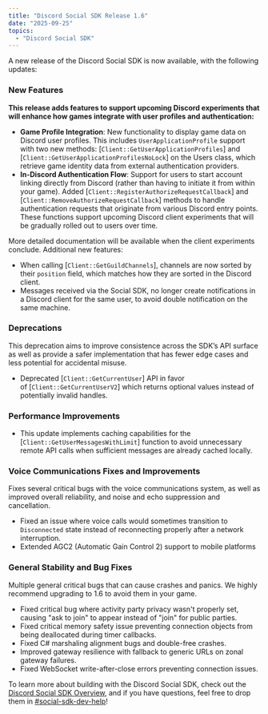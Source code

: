 ```yaml
---
title: "Discord Social SDK Release 1.6"
date: "2025-09-25"
topics:
  - "Discord Social SDK"
---
```


A new release of the Discord Social SDK is now available, with the following updates:

### New Features

**This release adds features to support upcoming Discord experiments that will enhance how games integrate with user profiles and authentication:**

- **Game Profile Integration**: New functionality to display game data on Discord user profiles. This includes `UserApplicationProfile` support with two new methods: [`Client::GetUserApplicationProfiles`] and [`Client::GetUserApplicationProfilesNoLock`] on the Users class, which retrieve game identity data from external authentication providers.
- **In-Discord Authentication Flow**: Support for users to start account linking directly from Discord (rather than having to initiate it from within your game). Added [`Client::RegisterAuthorizeRequestCallback`] and [`Client::RemoveAuthorizeRequestCallback`] methods to handle authentication requests that originate from various Discord entry points. These functions support upcoming Discord client experiments that will be gradually rolled out to users over time.

More detailed documentation will be available when the client experiments conclude. Additional new features:

- When calling [`Client::GetGuildChannels`], channels are now sorted by their `position` field, which matches how they are sorted in the Discord client.
- Messages received via the Social SDK, no longer create notifications in a Discord client for the same user, to avoid double notification on the same machine.

### Deprecations

This deprecation aims to improve consistence across the SDK’s API surface as well as provide a safer implementation that has fewer edge cases and less potential for accidental misuse.

- Deprecated [`Client::GetCurrentUser`] API in favor of [`Client::GetCurrentUserV2`] which returns optional values instead of potentially invalid handles.

### Performance Improvements

- This update implements caching capabilities for the [`Client::GetUserMessagesWithLimit`] function to avoid unnecessary remote API calls when sufficient messages are already cached locally.

### Voice Communications Fixes and Improvements

Fixes several critical bugs with the voice communications system, as well as improved overall reliability, and noise and echo suppression and cancellation.

- Fixed an issue where voice calls would sometimes transition to `Disconnected` state instead of reconnecting properly after a network interruption.
- Extended AGC2 (Automatic Gain Control 2) support to mobile platforms

### General Stability and Bug Fixes

Multiple general critical bugs that can cause crashes and panics. We highly recommend upgrading to 1.6 to avoid them in your game.

- Fixed critical bug where activity party privacy wasn't properly set, causing "ask to join" to appear instead of "join" for public parties.
- Fixed critical memory safety issue preventing connection objects from being deallocated during timer callbacks.
- Fixed C# marshaling alignment bugs and double-free crashes.
- Improved gateway resilience with fallback to generic URLs on zonal gateway failures.
- Fixed WebSocket write-after-close errors preventing connection issues.

To learn more about building with the Discord Social SDK, check out the [Discord Social SDK Overview](https://discord.com/developers/docs/discord-social-sdk/overview), and if you have questions, feel free to drop them in [#social-sdk-dev-help](https://discord.com/channels/613425648685547541/1350223314307776592)!